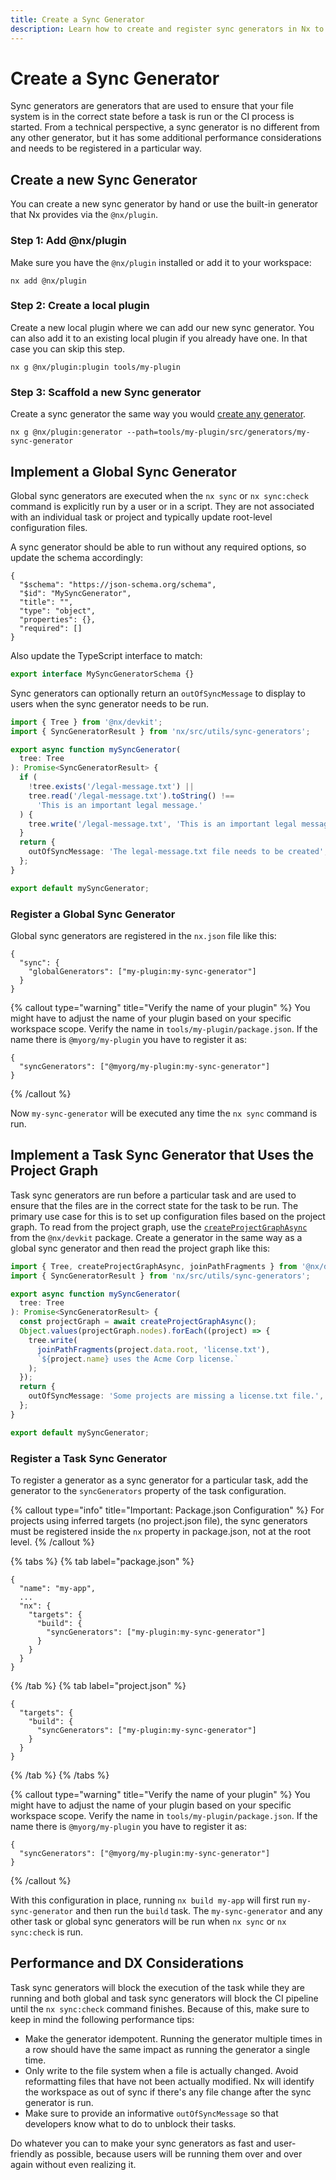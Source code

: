 ```yaml
---
title: Create a Sync Generator
description: Learn how to create and register sync generators in Nx to ensure your file system is in the correct state before tasks run, including global and task-specific sync generators.
---
```


# Create a Sync Generator

Sync generators are generators that are used to ensure that your file system is in the correct state before a task is run or the CI process is started. From a technical perspective, a sync generator is no different from any other generator, but it has some additional performance considerations and needs to be registered in a particular way.

## Create a new Sync Generator

You can create a new sync generator by hand or use the built-in generator that Nx provides via the `@nx/plugin`.

### Step 1: Add @nx/plugin

Make sure you have the `@nx/plugin` installed or add it to your workspace:

```shell
nx add @nx/plugin
```

### Step 2: Create a local plugin

Create a new local plugin where we can add our new sync generator. You can also add it to an existing local plugin if you already have one. In that case you can skip this step.

```shell
nx g @nx/plugin:plugin tools/my-plugin
```

### Step 3: Scaffold a new Sync generator

Create a sync generator the same way you would [create any generator](/extending-nx/recipes/local-generators).

```shell
nx g @nx/plugin:generator --path=tools/my-plugin/src/generators/my-sync-generator
```

## Implement a Global Sync Generator

Global sync generators are executed when the `nx sync` or `nx sync:check` command is explicitly run by a user or in a script. They are not associated with an individual task or project and typically update root-level configuration files.

A sync generator should be able to run without any required options, so update the schema accordingly:

```jsonc {% fileName="tools/my-plugin/src/generators/my-sync-generator/schema.json" %}
{
  "$schema": "https://json-schema.org/schema",
  "$id": "MySyncGenerator",
  "title": "",
  "type": "object",
  "properties": {},
  "required": []
}
```

Also update the TypeScript interface to match:

```ts {% fileName="tools/my-plugin/src/generators/my-sync-generator/schema.d.ts" %}
export interface MySyncGeneratorSchema {}
```

Sync generators can optionally return an `outOfSyncMessage` to display to users when the sync generator needs to be run.

```ts {% fileName="tools/my-plugin/src/generators/my-sync-generator/my-sync-generator.ts" %}
import { Tree } from '@nx/devkit';
import { SyncGeneratorResult } from 'nx/src/utils/sync-generators';

export async function mySyncGenerator(
  tree: Tree
): Promise<SyncGeneratorResult> {
  if (
    !tree.exists('/legal-message.txt') ||
    tree.read('/legal-message.txt').toString() !==
      'This is an important legal message.'
  ) {
    tree.write('/legal-message.txt', 'This is an important legal message.');
  }
  return {
    outOfSyncMessage: 'The legal-message.txt file needs to be created',
  };
}

export default mySyncGenerator;
```

### Register a Global Sync Generator

Global sync generators are registered in the `nx.json` file like this:

```jsonc {% fileName="nx.json" %}
{
  "sync": {
    "globalGenerators": ["my-plugin:my-sync-generator"]
  }
}
```

{% callout type="warning" title="Verify the name of your plugin" %}
You might have to adjust the name of your plugin based on your specific workspace scope. Verify the name in `tools/my-plugin/package.json`. If the name there is `@myorg/my-plugin` you have to register it as:

```
{
  "syncGenerators": ["@myorg/my-plugin:my-sync-generator"]
}
```

{% /callout %}

Now `my-sync-generator` will be executed any time the `nx sync` command is run.

## Implement a Task Sync Generator that Uses the Project Graph

Task sync generators are run before a particular task and are used to ensure that the files are in the correct state for the task to be run. The primary use case for this is to set up configuration files based on the project graph. To read from the project graph, use the [`createProjectGraphAsync`](/reference/core-api/devkit/documents/createProjectGraphAsync) from the `@nx/devkit` package. Create a generator in the same way as a global sync generator and then read the project graph like this:

```ts {% fileName="tools/my-plugin/src/generators/my-sync-generator/my-sync-generator.ts" %}
import { Tree, createProjectGraphAsync, joinPathFragments } from '@nx/devkit';
import { SyncGeneratorResult } from 'nx/src/utils/sync-generators';

export async function mySyncGenerator(
  tree: Tree
): Promise<SyncGeneratorResult> {
  const projectGraph = await createProjectGraphAsync();
  Object.values(projectGraph.nodes).forEach((project) => {
    tree.write(
      joinPathFragments(project.data.root, 'license.txt'),
      `${project.name} uses the Acme Corp license.`
    );
  });
  return {
    outOfSyncMessage: 'Some projects are missing a license.txt file.',
  };
}

export default mySyncGenerator;
```

### Register a Task Sync Generator

To register a generator as a sync generator for a particular task, add the generator to the `syncGenerators` property of the task configuration.

{% callout type="info" title="Important: Package.json Configuration" %}
For projects using inferred targets (no project.json file), the sync generators must be registered inside the `nx` property in package.json, not at the root level.
{% /callout %}

{% tabs %}
{% tab label="package.json" %}

```jsonc {% fileName="apps/my-app/package.json" %}
{
  "name": "my-app",
  ...
  "nx": {
    "targets": {
      "build": {
        "syncGenerators": ["my-plugin:my-sync-generator"]
      }
    }
  }
}
```

{% /tab %}
{% tab label="project.json" %}

```jsonc {% fileName="apps/my-app/project.json" %}
{
  "targets": {
    "build": {
      "syncGenerators": ["my-plugin:my-sync-generator"]
    }
  }
}
```

{% /tab %}
{% /tabs %}

{% callout type="warning" title="Verify the name of your plugin" %}
You might have to adjust the name of your plugin based on your specific workspace scope. Verify the name in `tools/my-plugin/package.json`. If the name there is `@myorg/my-plugin` you have to register it as:

```
{
  "syncGenerators": ["@myorg/my-plugin:my-sync-generator"]
}
```

{% /callout %}

With this configuration in place, running `nx build my-app` will first run `my-sync-generator` and then run the `build` task. The `my-sync-generator` and any other task or global sync generators will be run when `nx sync` or `nx sync:check` is run.

## Performance and DX Considerations

Task sync generators will block the execution of the task while they are running and both global and task sync generators will block the CI pipeline until the `nx sync:check` command finishes. Because of this, make sure to keep in mind the following performance tips:

- Make the generator idempotent. Running the generator multiple times in a row should have the same impact as running the generator a single time.
- Only write to the file system when a file is actually changed. Avoid reformatting files that have not been actually modified. Nx will identify the workspace as out of sync if there's any file change after the sync generator is run.
- Make sure to provide an informative `outOfSyncMessage` so that developers know what to do to unblock their tasks.

Do whatever you can to make your sync generators as fast and user-friendly as possible, because users will be running them over and over again without even realizing it.
